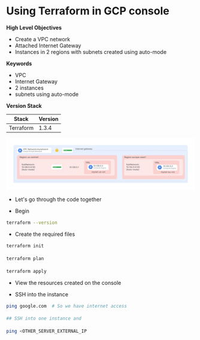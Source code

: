 # Using Terraform in GCP console

**High Level Objectives**

- Create a VPC network
- Attached Internet Gateway 
- Instances in 2 regions with subnets created using auto-mode

**Keywords**
- VPC
- Internet Gateway
- 2 instances
- subnets using auto-mode

**Version Stack**

| Stack     | Version  |
|-----------|----------|
| Terraform | 1.3.4    |


![infra-diagram.png](.images/infra-diagram.png)


- Let's go through the code together

- Begin

```bash
terraform --version
```

- Create the required files

```bash
terraform init

terraform plan

terraform apply
```

- View the resources created on the console

- SSH into the instance

```bash
ping google.com  # So we have internet access

## SSH into one instance and

ping <OTHER_SERVER_EXTERNAL_IP
```